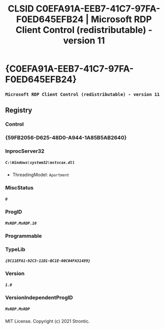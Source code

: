 ﻿---
title: "CLSID C0EFA91A-EEB7-41C7-97FA-F0ED645EFB24 | Microsoft RDP Client Control (redistributable) - version 11"
excerpt: What is COM-Object CLSID C0EFA91A-EEB7-41C7-97FA-F0ED645EFB24?
---

# {C0EFA91A-EEB7-41C7-97FA-F0ED645EFB24}

### `Microsoft RDP Client Control (redistributable) - version 11`

## Registry


### Control


### {59FB2056-D625-48D0-A944-1A85B5AB2640}


### InprocServer32

##### `C:\Windows\system32\mstscax.dll`
* ThreadingModel: `Apartment`

### MiscStatus

##### `0`

### ProgID

##### `MsRDP.MsRDP.10`

### Programmable


### TypeLib

##### `{8C11EFA1-92C3-11D1-BC1E-00C04FA31489}`

### Version

##### `1.0`

### VersionIndependentProgID

##### `MsRDP.MsRDP`

MIT License. Copyright (c) 2021 Strontic.


